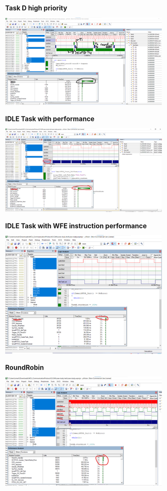 
## Task D high priority
![gitHub](https://github.com/ismailTareq/embedded_systems_online_diploma_eng_Keroles/blob/main/Mastering%20RTOS/1.Create%20Your%20RTOS%20Scheduler/3.PART4/high%20priority%20TaskD%20with%20Performance.png)

## IDLE Task with performance
![gitHub](https://github.com/ismailTareq/embedded_systems_online_diploma_eng_Keroles/blob/main/Mastering%20RTOS/1.Create%20Your%20RTOS%20Scheduler/3.PART4/Idlestask%20preformance.png)

## IDLE Task with WFE instruction performance

![gitHub](https://github.com/ismailTareq/embedded_systems_online_diploma_eng_Keroles/blob/main/Mastering%20RTOS/1.Create%20Your%20RTOS%20Scheduler/3.PART4/Idletask%20with%20WFE%20command.png)

## RoundRobin
![gitHub](https://github.com/ismailTareq/embedded_systems_online_diploma_eng_Keroles/blob/main/Mastering%20RTOS/1.Create%20Your%20RTOS%20Scheduler/3.PART4/Alltasks%20roundrobin.png)

